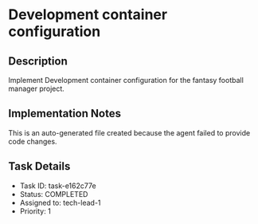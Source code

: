 # Development container configuration

## Description
Implement Development container configuration for the fantasy football manager project.

## Implementation Notes
This is an auto-generated file created because the agent failed to provide code changes.

## Task Details
- Task ID: task-e162c77e
- Status: COMPLETED
- Assigned to: tech-lead-1
- Priority: 1
